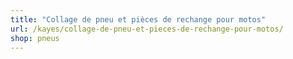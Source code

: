 ```yaml
---
title: "Collage de pneu et pièces de rechange pour motos"
url: /kayes/collage-de-pneu-et-pieces-de-rechange-pour-motos/
shop: pneus
---
```

